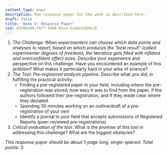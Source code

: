 ```yaml
---
content_type: page
description: The response paper for the week is described here.
draft: false
title: 'Week 4: Response Paper'
uid: 4259be98-f6ff-4888-82e4-6cb4cb204ec9
---
```

1. *The Challenge: When experimenters can choose which data points and analyses to report, based on which produces the "best result" (called experimenter degrees of freedom), the literature gets filled with inflated and overconfident effect sizes*. Describe your experience and perspective on this challenge. Have you encountered an example of this problem? What makes it particularly hard in your area of science?
2. *The Tool: Pre-registered analysis pipeline*. Describe what you did, in fulfilling the practical activity:
    - Finding a pre-registered paper in your field, including where the pre-registration was stored, how easy it was to find from the paper, if the authors followed their pre-registration, and if they made clear where they deviated.
    - Spending 30 minutes working on an outline/draft of a pre-registration of your own
    - Identify a journal in your field that accepts submissions of Registered Reports (peer-reviewed pre-registrations)
3. *Critical evaluation of the tool*. What is the promise of this tool in addressing this challenge? What are the biggest obstacles? 

*This response paper should be about 1-page long, single-spaced. Total points: 3.*